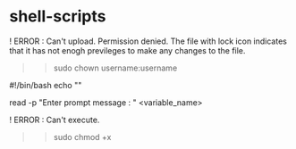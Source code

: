 # shell-scripts

! ERROR : Can't upload. Permission denied.
The file with lock icon indicates that it has not enogh previleges to make any changes to the file.
>> sudo chown username:username <filename>

#!/bin/bash
echo ""

read -p "Enter prompt message : " <variable_name>

! ERROR : Can't execute.
>> sudo chmod +x <filename>
